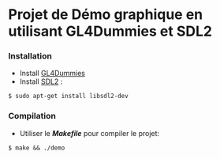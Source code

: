 

# Projet de Démo graphique en utilisant GL4Dummies et SDL2


### Installation

- Install [GL4Dummies](https://github.com/noalien/GL4Dummies)
- Install [SDL2](https://wiki.libsdl.org/SDL2/Installation) :

```
$ sudo apt-get install libsdl2-dev
```


### Compilation

- Utiliser le **_Makefile_** pour compiler le projet:

```
$ make && ./demo
```



